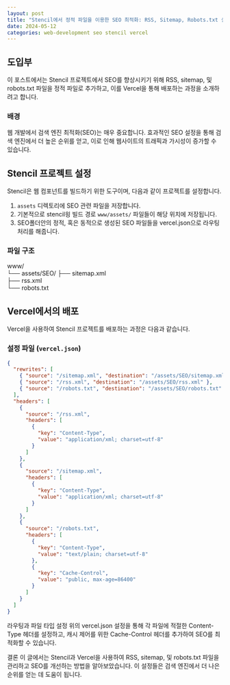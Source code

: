 ```yaml
---
layout: post
title: "Stencil에서 정적 파일을 이용한 SEO 최적화: RSS, Sitemap, Robots.txt 설정하기"
date: 2024-05-12
categories: web-development seo stencil vercel
---
```


## 도입부

이 포스트에서는 Stencil 프로젝트에서 SEO를 향상시키기 위해 RSS, sitemap, 및 robots.txt 파일을 정적 파일로 추가하고, 이를 Vercel을 통해 배포하는 과정을 소개하려고 합니다.

### 배경

웹 개발에서 검색 엔진 최적화(SEO)는 매우 중요합니다. 효과적인 SEO 설정을 통해 검색 엔진에서 더 높은 순위를 얻고, 이로 인해 웹사이트의 트래픽과 가시성이 증가할 수 있습니다.

## Stencil 프로젝트 설정

Stencil은 웹 컴포넌트를 빌드하기 위한 도구이며, 다음과 같이 프로젝트를 설정합니다.

1. `assets` 디렉토리에 SEO 관련 파일을 저장합니다.
2. 기본적으로 stencil읭 빌드 경로 `www/assets/` 파일들이 해당 위치에 저장됩니다.
3. SEO폴더안의 정적, 혹은 동적으로 생성된 SEO 파일들을 vercel.json으로 라우팅처리를 해줍니다.

### 파일 구조

www/<br>
└── assets/SEO/
├── sitemap.xml<br>
├── rss.xml<br>
└── robots.txt

## Vercel에서의 배포

Vercel을 사용하여 Stencil 프로젝트를 배포하는 과정은 다음과 같습니다.

### 설정 파일 (`vercel.json`)

```json
{
  "rewrites": [
    { "source": "/sitemap.xml", "destination": "/assets/SEO/sitemap.xml" },
    { "source": "/rss.xml", "destination": "/assets/SEO/rss.xml" },
    { "source": "/robots.txt", "destination": "/assets/SEO/robots.txt" }
  ],
  "headers": [
    {
      "source": "/rss.xml",
      "headers": [
        {
          "key": "Content-Type",
          "value": "application/xml; charset=utf-8"
        }
      ]
    },
    {
      "source": "/sitemap.xml",
      "headers": [
        {
          "key": "Content-Type",
          "value": "application/xml; charset=utf-8"
        }
      ]
    },
    {
      "source": "/robots.txt",
      "headers": [
        {
          "key": "Content-Type",
          "value": "text/plain; charset=utf-8"
        },
        {
          "key": "Cache-Control",
          "value": "public, max-age=86400"
        }
      ]
    }
  ]
}
```

라우팅과 파일 타입 설정
위의 vercel.json 설정을 통해 각 파일에 적절한 Content-Type 헤더를 설정하고, 캐시 제어를 위한 Cache-Control 헤더를 추가하여 SEO를 최적화할 수 있습니다.

결론
이 글에서는 Stencil과 Vercel을 사용하여 RSS, sitemap, 및 robots.txt 파일을 관리하고 SEO를 개선하는 방법을 알아보았습니다. 이 설정들은 검색 엔진에서 더 나은 순위를 얻는 데 도움이 됩니다.
